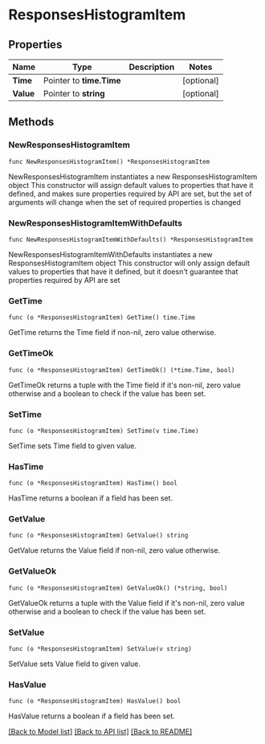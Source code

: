 # ResponsesHistogramItem

## Properties

Name | Type | Description | Notes
------------ | ------------- | ------------- | -------------
**Time** | Pointer to **time.Time** |  | [optional] 
**Value** | Pointer to **string** |  | [optional] 

## Methods

### NewResponsesHistogramItem

`func NewResponsesHistogramItem() *ResponsesHistogramItem`

NewResponsesHistogramItem instantiates a new ResponsesHistogramItem object
This constructor will assign default values to properties that have it defined,
and makes sure properties required by API are set, but the set of arguments
will change when the set of required properties is changed

### NewResponsesHistogramItemWithDefaults

`func NewResponsesHistogramItemWithDefaults() *ResponsesHistogramItem`

NewResponsesHistogramItemWithDefaults instantiates a new ResponsesHistogramItem object
This constructor will only assign default values to properties that have it defined,
but it doesn't guarantee that properties required by API are set

### GetTime

`func (o *ResponsesHistogramItem) GetTime() time.Time`

GetTime returns the Time field if non-nil, zero value otherwise.

### GetTimeOk

`func (o *ResponsesHistogramItem) GetTimeOk() (*time.Time, bool)`

GetTimeOk returns a tuple with the Time field if it's non-nil, zero value otherwise
and a boolean to check if the value has been set.

### SetTime

`func (o *ResponsesHistogramItem) SetTime(v time.Time)`

SetTime sets Time field to given value.

### HasTime

`func (o *ResponsesHistogramItem) HasTime() bool`

HasTime returns a boolean if a field has been set.

### GetValue

`func (o *ResponsesHistogramItem) GetValue() string`

GetValue returns the Value field if non-nil, zero value otherwise.

### GetValueOk

`func (o *ResponsesHistogramItem) GetValueOk() (*string, bool)`

GetValueOk returns a tuple with the Value field if it's non-nil, zero value otherwise
and a boolean to check if the value has been set.

### SetValue

`func (o *ResponsesHistogramItem) SetValue(v string)`

SetValue sets Value field to given value.

### HasValue

`func (o *ResponsesHistogramItem) HasValue() bool`

HasValue returns a boolean if a field has been set.


[[Back to Model list]](../README.md#documentation-for-models) [[Back to API list]](../README.md#documentation-for-api-endpoints) [[Back to README]](../README.md)


